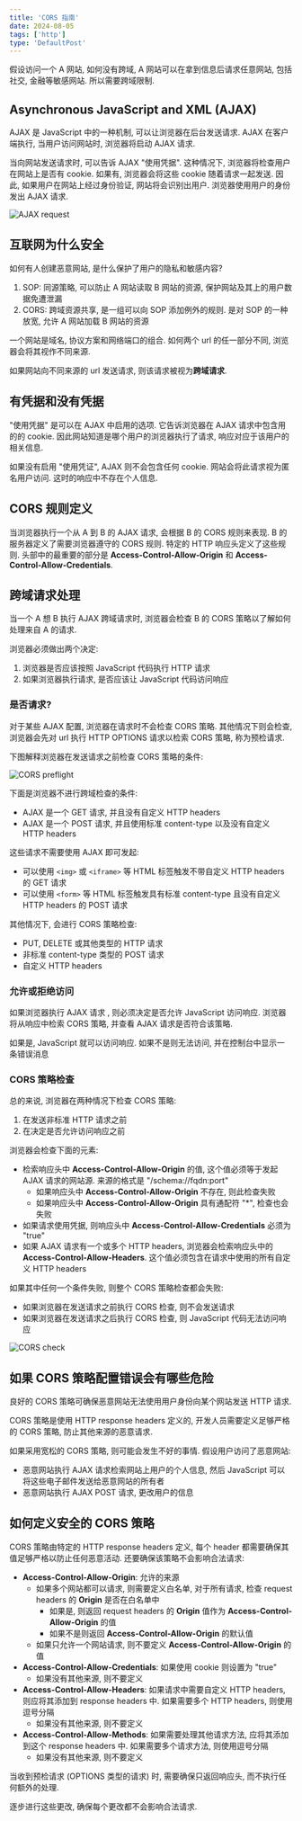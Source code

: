 ```yaml
---
title: 'CORS 指南'
date: 2024-08-05
tags: ['http']
type: 'DefaultPost'
---
```


假设访问一个 A 网站, 如何没有跨域, A 网站可以在拿到信息后请求任意网站, 包括社交, 金融等敏感网站. 所以需要跨域限制.

## Asynchronous JavaScript and XML (AJAX)

AJAX 是 JavaScript 中的一种机制, 可以让浏览器在后台发送请求. AJAX 在客户端执行, 当用户访问网站时, 浏览器将启动 AJAX 请求.

当向网站发送请求时, 可以告诉 AJAX "使用凭据". 这种情况下, 浏览器将检查用户在网站上是否有 cookie. 如果有, 浏览器会将这些 cookie 随着请求一起发送. 因此, 如果用户在网站上经过身份验证, 网站将会识别出用户. 浏览器使用用户的身份发出 AJAX 请求.

![AJAX request](https://cdn.jsdelivr.net/gh/Viskeyy/uPic@master/uPic/0805-V0eO56.jpg)

## 互联网为什么安全

如何有人创建恶意网站, 是什么保护了用户的隐私和敏感内容?

1. SOP: 同源策略, 可以防止 A 网站读取 B 网站的资源, 保护网站及其上的用户数据免遭泄漏
2. CORS: 跨域资源共享, 是一组可以向 SOP 添加例外的规则. 是对 SOP 的一种放宽, 允许 A 网站加载 B 网站的资源

一个网站是域名, 协议方案和网络端口的组合. 如何两个 url 的任一部分不同, 浏览器会将其视作不同来源.

如果网站向不同来源的 url 发送请求, 则该请求被视为**跨域请求**.

## 有凭据和没有凭据

"使用凭据" 是可以在 AJAX 中启用的选项. 它告诉浏览器在 AJAX 请求中包含用的的 cookie. 因此网站知道是哪个用户的浏览器执行了请求, 响应对应于该用户的相关信息.

如果没有启用 "使用凭证", AJAX 则不会包含任何 cookie. 网站会将此请求视为匿名用户访问. 这时的响应中不存在个人信息.

## CORS 规则定义

当浏览器执行一个从 A 到 B 的 AJAX 请求, 会根据 B 的 CORS 规则来表现. B 的服务器定义了需要浏览器遵守的 CORS 规则. 特定的 HTTP 响应头定义了这些规则. 头部中的最重要的部分是 **Access-Control-Allow-Origin** 和 **Access-Control-Allow-Credentials**.

## 跨域请求处理

当一个 A 想 B 执行 AJAX 跨域请求时, 浏览器会检查 B 的 CORS 策略以了解如何处理来自 A 的请求.

浏览器必须做出两个决定:

1. 浏览器是否应该按照 JavaScript 代码执行 HTTP 请求
2. 如果浏览器执行请求, 是否应该让 JavaScript 代码访问响应

### 是否请求?

对于某些 AJAX 配置, 浏览器在请求时不会检查 CORS 策略. 其他情况下则会检查, 浏览器会先对 url 执行 HTTP OPTIONS 请求以检索 CORS 策略, 称为预检请求.

下图解释浏览器在发送请求之前检查 CORS 策略的条件:

![CORS preflight](https://cdn.jsdelivr.net/gh/Viskeyy/uPic@master/uPic/0805-TIcB1A.jpg)

下面是浏览器不进行跨域检查的条件:

* AJAX 是一个 GET 请求, 并且没有自定义 HTTP headers
* AJAX 是一个 POST 请求, 并且使用标准 content-type 以及没有自定义 HTTP headers

这些请求不需要使用 AJAX 即可发起:

* 可以使用 `<img>` 或 `<iframe>` 等 HTML 标签触发不带自定义 HTTP headers 的 GET 请求
* 可以使用 `<form>` 等 HTML 标签触发具有标准 content-type 且没有自定义 HTTP headers 的 POST 请求

其他情况下, 会进行 CORS 策略检查:

* PUT, DELETE 或其他类型的 HTTP 请求
* 非标准 content-type 类型的 POST 请求
* 自定义 HTTP headers

### 允许或拒绝访问

如果浏览器执行 AJAX 请求 , 则必须决定是否允许 JavaScript 访问响应. 浏览器将从响应中检索 CORS 策略, 并查看 AJAX 请求是否符合该策略.

如果是, JavaScript 就可以访问响应. 如果不是则无法访问, 并在控制台中显示一条错误消息

### CORS 策略检查

总的来说, 浏览器在两种情况下检查 CORS 策略:

1. 在发送非标准 HTTP 请求之前
2. 在决定是否允许访问响应之前

浏览器会检查下面的元素:

* 检索响应头中 **Access-Control-Allow-Origin** 的值, 这个值必须等于发起 AJAX 请求的网站源. 来源的格式是 "/schema://fqdn:port"
  * 如果响应头中 **Access-Control-Allow-Origin** 不存在, 则此检查失败
  * 如果响应头中 **Access-Control-Allow-Origin** 具有通配符 "*", 检查也会失败
* 如果请求使用凭据, 则响应头中 **Access-Control-Allow-Credentials** 必须为 "true"
* 如果 AJAX 请求有一个或多个 HTTP headers, 浏览器会检索响应头中的 **Access-Control-Allow-Headers**. 这个值必须包含在请求中使用的所有自定义 HTTP headers

如果其中任何一个条件失败, 则整个 CORS 策略检查都会失败:

* 如果浏览器在发送请求之前执行 CORS 检查, 则不会发送请求
* 如果浏览器在发送请求之后执行 CORS 检查, 则 JavaScript 代码无法访问响应

![CORS check](https://cdn.jsdelivr.net/gh/Viskeyy/uPic@master/uPic/0806-vVDzQV.jpg)

## 如果 CORS 策略配置错误会有哪些危险

良好的 CORS 策略可确保恶意网站无法使用用户身份向某个网站发送 HTTP 请求.

CORS 策略是使用 HTTP response headers 定义的, 开发人员需要定义足够严格的 CORS 策略, 防止其他来源的恶意请求.

如果采用宽松的 CORS 策略, 则可能会发生不好的事情. 假设用户访问了恶意网站:

* 恶意网站执行 AJAX 请求检索网站上用户的个人信息, 然后 JavaScript 可以将这些电子邮件发送给恶意网站的所有者
* 恶意网站执行 AJAX POST 请求, 更改用户的信息

## 如何定义安全的 CORS  策略

CORS 策略由特定的 HTTP response headers 定义, 每个 header 都需要确保其值足够严格以防止任何恶意活动. 还要确保该策略不会影响合法请求:

* **Access-Control-Allow-Origin**: 允许的来源
  * 如果多个网站都可以请求, 则需要定义白名单, 对于所有请求, 检查 request headers 的 **Origin** 是否在白名单中
    * 如果是, 则返回 request headers 的 **Origin** 值作为 **Access-Control-Allow-Origin** 的值
    * 如果不是则返回 **Access-Control-Allow-Origin** 的默认值
  * 如果只允许一个网站请求, 则不要定义 **Access-Control-Allow-Origin** 的值
* **Access-Control-Allow-Credentials**: 如果使用 cookie 则设置为 "true"
  * 如果没有其他来源, 则不要定义
* **Access-Control-Allow-Headers**: 如果请求中需要自定义 HTTP headers, 则应将其添加到 response headers 中. 如果需要多个 HTTP headers, 则使用逗号分隔
  * 如果没有其他来源, 则不要定义
* **Access-Control-Allow-Methods**: 如果需要处理其他请求方法, 应将其添加到这个 response headers 中. 如果需要多个请求方法, 则使用逗号分隔
  * 如果没有其他来源, 则不要定义

当收到预检请求 (OPTIONS 类型的请求) 时, 需要确保只返回响应头, 而不执行任何额外的处理.

逐步进行这些更改, 确保每个更改都不会影响合法请求.
